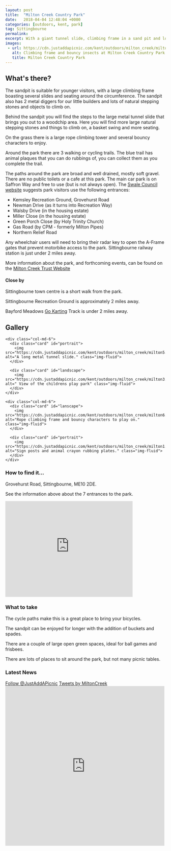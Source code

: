 ```yaml
---
layout: post
title:  "Milton Creek Country Park"
date:   2018-04-04 12:48:04 +0000
categories: [outdoors, kent, park]
tag: Sittingbourne
permalink: 
excerpt: With a giant tunnel slide, climbing frame in a sand pit and lots of beautiful walks around the park.  Milton Creek is a great destintion for the whole family.
images:
 - url: https://cdn.justaddapicnic.com/kent/outdoors/milton_creek/milton6.jpg
   alt: Climbing frame and bouncy insects at Milton Creek Country Park
   title: Milton Creek Country Park
---
```


## What's there?

The sandpit is suitable for younger visitors, with a large climbing frame boasting several slides and seating around the circumference.  The sandpit also has 2 metal diggers for our little builders and lots of natural stepping stones and objects to climb on.

Behind the sandpit you will find the steps to the large metal tunnel slide that brings you out to a woodchip area.  Here you will find more large natural stepping stones and things to climb on, a basket swing and more seating.

On the grass there is a large rope climbing tower and several bouncy characters to enjoy.

Around the park there are 3 walking or cycling trails.  The blue trail has animal plaques that you can do rubbings of, you can collect them as you complete the trail.

The paths around the park are broad and well drained, mostly soft gravel.  There are no public toilets or a cafe at this park.  The main car park is on Saffron Way and free to use (but is not always open).  The [Swale Council website](https://www.swale.gov.uk/milton-creek/) suggests park visitors use the following entrances:

* Kemsley Recreation Ground, Grovehurst Road
* Newman Drive (as it turns into Recreation Way)
* Walsby Drive (in the housing estate)
* Miller Close (in the housing estate)
* Green Porch Close (by Holy Trinity Church)
* Gas Road (by CPM - formerly Milton Pipes)
* Northern Relief Road

Any wheelchair users will need to bring their radar key to open the A-Frame gates that prevent motorbike access to the park.  Sittingbourne railway station is just under 2 miles away.

More information about the park, and forthcoming events, can be found on the [Milton Creek Trust Website](http://miltoncreek.co.uk/)

#### Close by

Sittingbourne town centre is a short walk from the park.

Sittingbourne Recreation Ground is approximately 2 miles away.

Bayford Meadows [Go Karting](https://www.bayfordmeadows.co.uk/) Track is under 2 miles away.


## Gallery

<div class="container">

  <div class="row">

    <div class="col-md-6">
      <div class="card" id="portrait">
        <img src="https://cdn.justaddapicnic.com/kent/outdoors/milton_creek/milton5.jpg" alt="A long metal tunnel slide." class="img-fluid">
      </div>

      <div class="card" id="landscape">
        <img src="https://cdn.justaddapicnic.com/kent/outdoors/milton_creek/milton3.jpg" alt=" View of the childrens play park" class="img-fluid">
      </div>  
    </div>

    <div class="col-md-6">
      <div class="card" id="lanscape">
        <img src="https://cdn.justaddapicnic.com/kent/outdoors/milton_creek/milton6.jpg" alt="Rope climbing frame and bouncy characters to play on." class="img-fluid">
      </div>

      <div class="card" id="portrait">
        <img src="https://cdn.justaddapicnic.com/kent/outdoors/milton_creek/milton1.jpg" alt="Sign posts and animal crayon rubbing plates." class="img-fluid">
      </div>
    </div>

  </div>      
</div>


### How to find it...

Grovehurst Road, Sittingbourne, ME10 2DE.

See the information above about the 7 entrances to the park.

<iframe src="https://www.google.com/maps/embed?pb=!1m18!1m12!1m3!1d2491.638304139106!2d0.7425989801073515!3d51.3545613297875!2m3!1f0!2f0!3f0!3m2!1i1024!2i768!4f13.1!3m3!1m2!1s0x47df2ab4a1f93111%3A0xa09e6e3470de42fd!2sMilton+Creek+Country+Park!5e0!3m2!1sen!2suk!4v1523218509025" width="400" height="300" frameborder="0" style="border:0" allowfullscreen></iframe>

### What to take
The cycle paths make this is a great place to bring your bicycles.

The sandpit can be enjoyed for longer with the addition of buckets and spades. 

There are a couple of large open green spaces, ideal for ball games and frisbees.

There are lots of places to sit around the park, but not many picnic tables.  

### Latest News

<div class="container">
  <div class="row">
    <div class="col-md-6">
      <!-- Follow JAAP on Twitter -->
        <a href="https://twitter.com/JustAddAPicnic?ref_src=twsrc%5Etfw" class="twitter-follow-button" data-show-count="false">Follow @JustAddAPicnic</a><script async src="https://platform.twitter.com/widgets.js" charset="utf-8"></script>
        <!-- Twitter Plugin -->
        <a class="twitter-timeline" data-width="500" data-height="500" href="https://twitter.com/MiltonCreek?ref_src=twsrc%5Etfw">Tweets by MiltonCreek</a> <script async src="https://platform.twitter.com/widgets.js" charset="utf-8"></script>
    </div>
    <div class="col-md-6">
    <!-- Facebook Plugin -->
      <iframe src="https://www.facebook.com/plugins/page.php?href=https%3A%2F%2Fwww.facebook.com%2FFriendsOfMiltonCreek%2F&tabs=timeline&width=500&height=500&small_header=true&adapt_container_width=true&hide_cover=false&show_facepile=true&appId" width="500" height="500" style="border:none;overflow:hidden" scrolling="no" frameborder="0" allowTransparency="true" allow="encrypted-media"></iframe>
    </div>
  </div>
</div>
